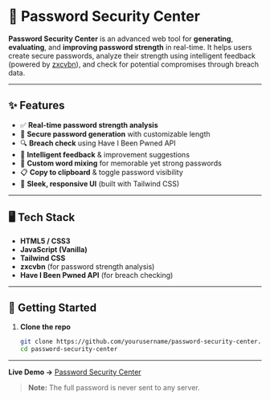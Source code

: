 # 🔐 Password Security Center

**Password Security Center** is an advanced web tool for **generating**, **evaluating**, and **improving password strength** in real-time. It helps users create secure passwords, analyze their strength using intelligent feedback (powered by [zxcvbn](https://github.com/dropbox/zxcvbn)), and check for potential compromises through breach data.

---

## ✨ Features

- ✅ **Real-time password strength analysis**
- 🔁 **Secure password generation** with customizable length
- 🔍 **Breach check** using Have I Been Pwned API
- 🧠 **Intelligent feedback** & improvement suggestions
- 🧩 **Custom word mixing** for memorable yet strong passwords
- 📋 **Copy to clipboard** & toggle password visibility
- 🌙 **Sleek, responsive UI** (built with Tailwind CSS)

---

## 🖥️ Tech Stack

- **HTML5 / CSS3**
- **JavaScript (Vanilla)**
- **Tailwind CSS**
- **zxcvbn** (for password strength analysis)
- **Have I Been Pwned API** (for breach checking)

---

## 🚀 Getting Started

1. **Clone the repo**
   ```bash
   git clone https://github.com/yourusername/password-security-center.git
   cd password-security-center
---
**Live Demo →** [Password Security Center](https://kaif-t-200.github.io/Password-Security-Center/)
> **Note:** The full password is never sent to any server.
